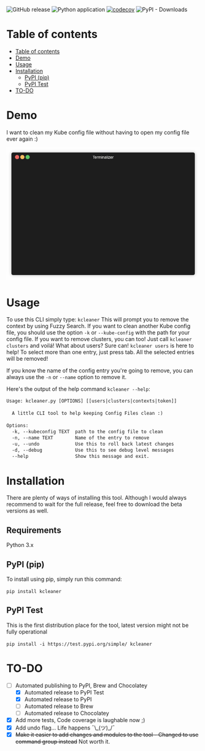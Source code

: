 ![GitHub release](https://img.shields.io/github/release/gcarrarom/kubeconfig-cleaner-cli.svg)
![Python application](https://github.com/gcarrarom/kubeconfig-cleaner-cli/workflows/Python%20application/badge.svg?branch=master)
[![codecov](https://codecov.io/gh/gcarrarom/kubeconfig-cleaner-cli/branch/master/graph/badge.svg)](https://codecov.io/gh/gcarrarom/kubeconfig-cleaner-cli)
![PyPI - Downloads](https://img.shields.io/pypi/dm/kcleaner)
# Table of contents
- [Table of contents](#table-of-contents)
- [Demo](#demo)
- [Usage](#usage)
- [Installation](#installation)
  - [PyPI (pip)](#pypi-pip)
  - [PyPI Test](#pypi-test)
- [TO-DO](#to-do)


# Demo
I want to clean my Kube config file without having to open my config file ever again :)

<p align="center">
  <img src="https://github.com/gcarrarom/kubeconfig-cleaner-cli/raw/master/render1557878856917.gif">
</p>


# Usage

To use this CLI simply type:
`kcleaner`
This will prompt you to remove the context by using Fuzzy Search.
If you want to clean another Kube config file, you should use the option `-k` or `--kube-config` with the path for your config file.
If you want to remove clusters, you can too! Just call `kcleaner clusters` and voilá!
What about users? Sure can! `kcleaner users` is here to help!
To select more than one entry, just press tab. All the selected entries will be removed!

If you know the name of the config entry you're going to remove, you can always use the `-n` or `--name` option to remove it.

Here's the output of the help command `kcleaner --help`:
```
Usage: kcleaner.py [OPTIONS] [[users|clusters|contexts|token]]

  A little CLI tool to help keeping Config Files clean :)

Options:
  -k, --kubeconfig TEXT  path to the config file to clean
  -n, --name TEXT        Name of the entry to remove
  -u, --undo             Use this to roll back latest changes
  -d, --debug            Use this to see debug level messages
  --help                 Show this message and exit.
```

# Installation
There are plenty of ways of installing this tool. Although I would always recommend to wait for the full release, feel free to download the beta versions as well.
## Requirements
Python 3.x
## PyPI (pip)
To install using pip, simply run this command:

`pip install kcleaner`
## PyPI Test
This is the first distribution place for the tool, latest version might not be fully operational

`pip install -i https://test.pypi.org/simple/ kcleaner`

# TO-DO

- [ ] Automated publishing to PyPI, Brew and Chocolatey
  - [x] Automated release to PyPI Test
  - [x] Automated release to PyPI
  - [ ] Automated release to Brew
  - [ ] Automated release to Chocolatey
- [x] Add more tests, Code coverage is laughable now ;)
- [x] Add undo flag... Life happens ¯\\\_(ツ)\_/¯
- [x] ~~Make it easier to add changes and modules to the tool - Changed to use command group instead~~ Not worth it.
